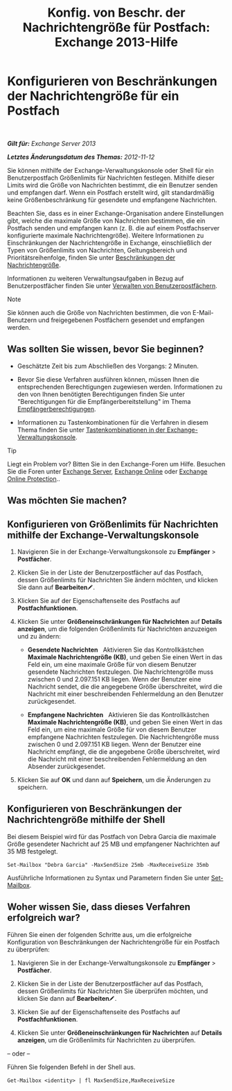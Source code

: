 ﻿---
title: 'Konfig. von Beschr. der Nachrichtengröße für Postfach: Exchange 2013-Hilfe'
TOCTitle: Konfigurieren von Beschränkungen der Nachrichtengröße für ein Postfach
ms:assetid: d1220685-14c0-4c4f-abb2-3920f3046212
ms:mtpsurl: https://technet.microsoft.com/de-de/library/Bb124708(v=EXCHG.150)
ms:contentKeyID: 50554913
ms.date: 04/24/2018
mtps_version: v=EXCHG.150
ms.translationtype: HT
---

# Konfigurieren von Beschränkungen der Nachrichtengröße für ein Postfach

 

_**Gilt für:** Exchange Server 2013_

_**Letztes Änderungsdatum des Themas:** 2012-11-12_

Sie können mithilfe der Exchange-Verwaltungskonsole oder Shell für ein Benutzerpostfach Größenlimits für Nachrichten festlegen. Mithilfe dieser Limits wird die Größe von Nachrichten bestimmt, die ein Benutzer senden und empfangen darf. Wenn ein Postfach erstellt wird, gilt standardmäßig keine Größenbeschränkung für gesendete und empfangene Nachrichten.

Beachten Sie, dass es in einer Exchange-Organisation andere Einstellungen gibt, welche die maximale Größe von Nachrichten bestimmen, die ein Postfach senden und empfangen kann (z. B. die auf einem Postfachserver konfigurierte maximale Nachrichtengröße). Weitere Informationen zu Einschränkungen der Nachrichtengröße in Exchange, einschließlich der Typen von Größenlimits von Nachrichten, Geltungsbereich und Prioritätsreihenfolge, finden Sie unter [Beschränkungen der Nachrichtengröße](message-size-limits-exchange-2013-help.md).

Informationen zu weiteren Verwaltungsaufgaben in Bezug auf Benutzerpostfächer finden Sie unter [Verwalten von Benutzerpostfächern](https://review.docs.microsoft.com/de-de/exchange/recipients-in-exchange-online/manage-user-mailboxes/manage-user-mailboxes).


> [!NOTE]
> Sie können auch die Größe von Nachrichten bestimmen, die von E-Mail-Benutzern und freigegebenen Postfächern gesendet und empfangen werden.



## Was sollten Sie wissen, bevor Sie beginnen?

  - Geschätzte Zeit bis zum Abschließen des Vorgangs: 2 Minuten.

  - Bevor Sie diese Verfahren ausführen können, müssen Ihnen die entsprechenden Berechtigungen zugewiesen werden. Informationen zu den von Ihnen benötigten Berechtigungen finden Sie unter "Berechtigungen für die Empfängerbereitstellung" im Thema [Empfängerberechtigungen](recipients-permissions-exchange-2013-help.md).

  - Informationen zu Tastenkombinationen für die Verfahren in diesem Thema finden Sie unter [Tastenkombinationen in der Exchange-Verwaltungskonsole](keyboard-shortcuts-in-the-exchange-admin-center-exchange-online-protection-help.md).


> [!TIP]
> Liegt ein Problem vor? Bitten Sie in den Exchange-Foren um Hilfe. Besuchen Sie die Foren unter <A href="https://go.microsoft.com/fwlink/p/?linkid=60612">Exchange Server</A>, <A href="https://go.microsoft.com/fwlink/p/?linkid=267542">Exchange Online</A> oder <A href="https://go.microsoft.com/fwlink/p/?linkid=285351">Exchange Online Protection</A>..



## Was möchten Sie machen?

## Konfigurieren von Größenlimits für Nachrichten mithilfe der Exchange-Verwaltungskonsole

1.  Navigieren Sie in der Exchange-Verwaltungskonsole zu **Empfänger** \> **Postfächer**.

2.  Klicken Sie in der Liste der Benutzerpostfächer auf das Postfach, dessen Größenlimits für Nachrichten Sie ändern möchten, und klicken Sie dann auf **Bearbeiten**![Bearbeitungssymbol](images/Bb124582.6f53ccb2-1f13-4c02-bea0-30690e6ea71d(EXCHG.150).gif "Bearbeitungssymbol").

3.  Klicken Sie auf der Eigenschaftenseite des Postfachs auf **Postfachfunktionen**.

4.  Klicken Sie unter **Größeneinschränkungen für Nachrichten** auf **Details anzeigen**, um die folgenden Größenlimits für Nachrichten anzuzeigen und zu ändern:
    
      - **Gesendete Nachrichten**   Aktivieren Sie das Kontrollkästchen **Maximale Nachrichtengröße (KB)**, und geben Sie einen Wert in das Feld ein, um eine maximale Größe für von diesem Benutzer gesendete Nachrichten festzulegen. Die Nachrichtengröße muss zwischen 0 und 2.097.151 KB liegen. Wenn der Benutzer eine Nachricht sendet, die die angegebene Größe überschreitet, wird die Nachricht mit einer beschreibenden Fehlermeldung an den Benutzer zurückgesendet.
    
      - **Empfangene Nachrichten**   Aktivieren Sie das Kontrollkästchen **Maximale Nachrichtengröße (KB)**, und geben Sie einen Wert in das Feld ein, um eine maximale Größe für von diesem Benutzer empfangene Nachrichten festzulegen. Die Nachrichtengröße muss zwischen 0 und 2.097.151 KB liegen. Wenn der Benutzer eine Nachricht empfängt, die die angegebene Größe überschreitet, wird die Nachricht mit einer beschreibenden Fehlermeldung an den Absender zurückgesendet.

5.  Klicken Sie auf **OK** und dann auf **Speichern**, um die Änderungen zu speichern.

## Konfigurieren von Beschränkungen der Nachrichtengröße mithilfe der Shell

Bei diesem Beispiel wird für das Postfach von Debra Garcia die maximale Größe gesendeter Nachricht auf 25 MB und empfangener Nachrichten auf 35 MB festgelegt.

    Set-Mailbox "Debra Garcia" -MaxSendSize 25mb -MaxReceiveSize 35mb

Ausführliche Informationen zu Syntax und Parametern finden Sie unter [Set-Mailbox](https://technet.microsoft.com/de-de/library/bb123981\(v=exchg.150\)).

## Woher wissen Sie, dass dieses Verfahren erfolgreich war?

Führen Sie einen der folgenden Schritte aus, um die erfolgreiche Konfiguration von Beschränkungen der Nachrichtengröße für ein Postfach zu überprüfen:

1.  Navigieren Sie in der Exchange-Verwaltungskonsole zu **Empfänger** \> **Postfächer**.

2.  Klicken Sie in der Liste der Benutzerpostfächer auf das Postfach, dessen Größenlimits für Nachrichten Sie überprüfen möchten, und klicken Sie dann auf **Bearbeiten**![Bearbeitungssymbol](images/Bb124582.6f53ccb2-1f13-4c02-bea0-30690e6ea71d(EXCHG.150).gif "Bearbeitungssymbol").

3.  Klicken Sie auf der Eigenschaftenseite des Postfachs auf **Postfachfunktionen**.

4.  Klicken Sie unter **Größeneinschränkungen für Nachrichten** auf **Details anzeigen**, um die Größenlimits für Nachrichten zu überprüfen.

– oder –

Führen Sie folgenden Befehl in der Shell aus.

    Get-Mailbox <identity> | fl MaxSendSize,MaxReceiveSize

